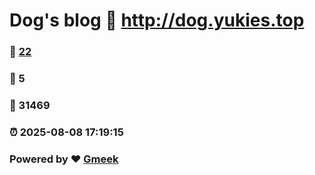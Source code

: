 # Dog's blog :link: http://dog.yukies.top 
### :page_facing_up: [22](http://dog.yukies.top/tag.html) 
### :speech_balloon: 5 
### :hibiscus: 31469 
### :alarm_clock: 2025-08-08 17:19:15 
### Powered by :heart: [Gmeek](https://github.com/Meekdai/Gmeek)
